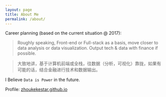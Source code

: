 ```yaml
---
layout: page
title: About Me
permalink: /about/
---
```


Career planning (based on the current situation @ 2017):
> Roughly speaking, Front-end or Full-stack as a basis, move closer to data analysis or data visualization. Output tech & data with finance if possible.

> 大致地讲，基于计算机前端或全栈，往数据（分析，可视化）靠拢，如果有可能的话，结合金融进行技术和数据输出。

I Believe `Data is Power` in the future.

Profile: [zhoukekestar.github.io](http://zhoukekestar.github.io/)
